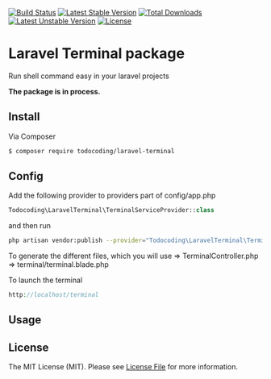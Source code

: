 [![Build Status](https://travis-ci.org/MrJoshLab/laravel-terminal.svg)](https://packagist.org/packages/todocoding/laravel-terminal)
[![Latest Stable Version](https://poser.pugx.org/todocoding/laravel-terminal/v/stable)](https://packagist.org/packages/todocoding/laravel-terminal)
[![Total Downloads](https://poser.pugx.org/todocoding/laravel-terminal/downloads)](https://packagist.org/packages/todocoding/laravel-terminal)
[![Latest Unstable Version](https://poser.pugx.org/todocoding/laravel-terminal/v/unstable)](https://packagist.org/packages/todocoding/laravel-terminal)
[![License](https://poser.pugx.org/josh/laravel-terminal/license)](https://packagist.org/packages/todocoding/laravel-terminal)

# Laravel Terminal package
Run shell command easy in your laravel projects

**The package is in process.**


## Install

Via Composer

``` bash
$ composer require todocoding/laravel-terminal
```

## Config

Add the following provider to providers part of config/app.php
``` php
Todocoding\LaravelTerminal\TerminalServiceProvider::class
```

and then run
``` bash
php artisan vendor:publish --provider="Todocoding\LaravelTerminal\TerminalServiceProvider"
```
To generate the different files, which you will use
⇒ TerminalController.php
⇒ terminal/terminal.blade.php

To launch the terminal 
``` php
http://localhost/terminal
```

## Usage


## License

The MIT License (MIT). Please see [License File](LICENSE.md) for more information.

